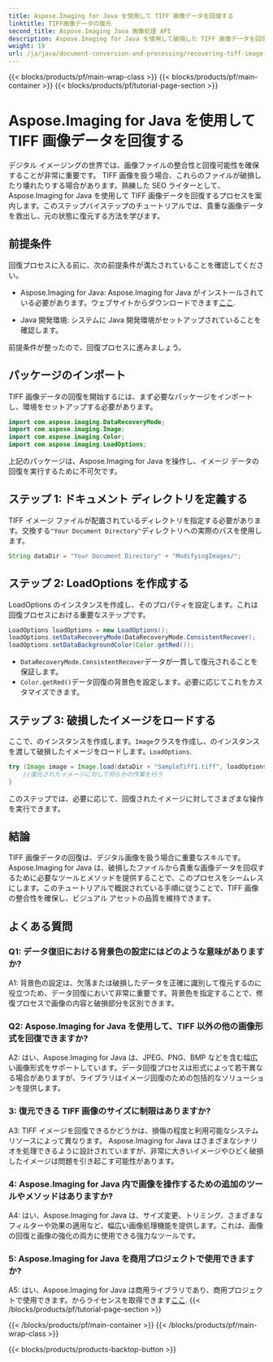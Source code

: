```yaml
---
title: Aspose.Imaging for Java を使用して TIFF 画像データを回復する
linktitle: TIFF画像データの復元
second_title: Aspose.Imaging Java 画像処理 API
description: Aspose.Imaging for Java を使用して破損した TIFF 画像データを回復する方法を学びます。このステップバイステップのガイドに従って、イメージの整合性を復元します。
weight: 19
url: /ja/java/document-conversion-and-processing/recovering-tiff-image-data/
---
```


{{< blocks/products/pf/main-wrap-class >}}
{{< blocks/products/pf/main-container >}}
{{< blocks/products/pf/tutorial-page-section >}}

# Aspose.Imaging for Java を使用して TIFF 画像データを回復する

デジタル イメージングの世界では、画像ファイルの整合性と回復可能性を確保することが非常に重要です。 TIFF 画像を扱う場合、これらのファイルが破損したり壊れたりする場合があります。熟練した SEO ライターとして、Aspose.Imaging for Java を使用して TIFF 画像データを回復するプロセスを案内します。このステップバイステップのチュートリアルでは、貴重な画像データを救出し、元の状態に復元する方法を学びます。

## 前提条件

回復プロセスに入る前に、次の前提条件が満たされていることを確認してください。

-  Aspose.Imaging for Java: Aspose.Imaging for Java がインストールされている必要があります。ウェブサイトからダウンロードできます[ここ](https://releases.aspose.com/imaging/java/).

- Java 開発環境: システムに Java 開発環境がセットアップされていることを確認します。

前提条件が整ったので、回復プロセスに進みましょう。

## パッケージのインポート

TIFF 画像データの回復を開始するには、まず必要なパッケージをインポートし、環境をセットアップする必要があります。


```java
import com.aspose.imaging.DataRecoveryMode;
import com.aspose.imaging.Image;
import com.aspose.imaging.Color;
import com.aspose.imaging.LoadOptions;
```

上記のパッケージは、Aspose.Imaging for Java を操作し、イメージ データの回復を実行するために不可欠です。


## ステップ 1: ドキュメント ディレクトリを定義する

TIFF イメージ ファイルが配置されているディレクトリを指定する必要があります。交換する`"Your Document Directory"`ディレクトリへの実際のパスを使用します。

```java
String dataDir = "Your Document Directory" + "ModifyingImages/";
```

## ステップ 2: LoadOptions を作成する

LoadOptions のインスタンスを作成し、そのプロパティを設定します。これは回復プロセスにおける重要なステップです。

```java
LoadOptions loadOptions = new LoadOptions();
loadOptions.setDataRecoveryMode(DataRecoveryMode.ConsistentRecover);
loadOptions.setDataBackgroundColor(Color.getRed());
```

- `DataRecoveryMode.ConsistentRecover`データが一貫して復元されることを保証します。
- `Color.getRed()`データ回復の背景色を設定します。必要に応じてこれをカスタマイズできます。

## ステップ 3: 破損したイメージをロードする

ここで、のインスタンスを作成します。`Image`クラスを作成し、のインスタンスを渡して破損したイメージをロードします。`LoadOptions`.

```java
try (Image image = Image.load(dataDir + "SampleTiff1.tiff", loadOptions)) {
    //復元されたイメージに対して何らかの作業を行う
}
```

このステップでは、必要に応じて、回復されたイメージに対してさまざまな操作を実行できます。

## 結論

TIFF 画像データの回復は、デジタル画像を扱う場合に重要なスキルです。 Aspose.Imaging for Java は、破損したファイルから貴重な画像データを回収するために必要なツールとメソッドを提供することで、このプロセスをシームレスにします。このチュートリアルで概説されている手順に従うことで、TIFF 画像の整合性を確保し、ビジュアル アセットの品質を維持できます。

## よくある質問

### Q1: データ復旧における背景色の設定にはどのような意味がありますか?

A1: 背景色の設定は、欠落または破損したデータを正確に識別して復元するのに役立つため、データ回復において非常に重要です。背景色を指定することで、修復プロセスで画像の内容と破損部分を区別できます。

### Q2: Aspose.Imaging for Java を使用して、TIFF 以外の他の画像形式を回復できますか?

A2: はい、Aspose.Imaging for Java は、JPEG、PNG、BMP などを含む幅広い画像形式をサポートしています。データ回復プロセスは形式によって若干異なる場合がありますが、ライブラリはイメージ回復のための包括的なソリューションを提供します。

### 3: 復元できる TIFF 画像のサイズに制限はありますか?

A3: TIFF イメージを回復できるかどうかは、損傷の程度と利用可能なシステム リソースによって異なります。 Aspose.Imaging for Java はさまざまなシナリオを処理できるように設計されていますが、非常に大きいイメージやひどく破損したイメージは問題を引き起こす可能性があります。

### 4: Aspose.Imaging for Java 内で画像を操作するための追加のツールやメソッドはありますか?

A4: はい、Aspose.Imaging for Java は、サイズ変更、トリミング、さまざまなフィルターや効果の適用など、幅広い画像処理機能を提供します。これは、画像の回復と画像の強化の両方に使用できる強力なツールです。

### 5: Aspose.Imaging for Java を商用プロジェクトで使用できますか?

A5: はい、Aspose.Imaging for Java は商用ライブラリであり、商用プロジェクトで使用できます。からライセンスを取得できます[ここ](https://purchase.aspose.com/buy).
{{< /blocks/products/pf/tutorial-page-section >}}

{{< /blocks/products/pf/main-container >}}
{{< /blocks/products/pf/main-wrap-class >}}

{{< blocks/products/products-backtop-button >}}
